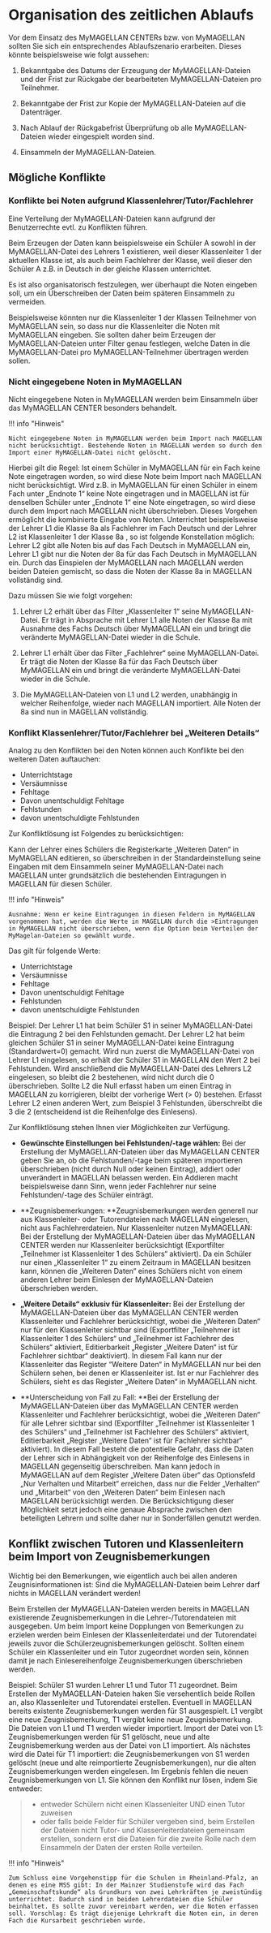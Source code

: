 
# Organisation des zeitlichen Ablaufs

Vor dem Einsatz des MyMAGELLAN CENTERs bzw. von MyMAGELLAN sollten Sie sich ein entsprechendes Ablaufszenario erarbeiten. Dieses könnte beispielsweise wie folgt aussehen:

1. Bekanntgabe des Datums der Erzeugung der MyMAGELLAN-Dateien und der Frist zur Rückgabe der bearbeiteten MyMAGELLAN-Dateien pro Teilnehmer.

2. Bekanntgabe der Frist zur Kopie der MyMAGELLAN-Dateien auf die Datenträger.

3. Nach Ablauf der Rückgabefrist Überprüfung ob alle MyMAGELLAN-Dateien wieder eingespielt worden sind.

4. Einsammeln der MyMAGELLAN-Dateien.

## Mögliche Konflikte

### Konflikte bei Noten aufgrund Klassenlehrer/Tutor/Fachlehrer

Eine Verteilung der MyMAGELLAN-Dateien kann aufgrund der Benutzerrechte evtl. zu Konflikten führen.

Beim Erzeugen der Daten kann beispielsweise ein Schüler A sowohl in der MyMAGELLAN-Datei des Lehrers 1 existieren, weil dieser Klassenleiter 1 der aktuellen Klasse ist, als auch beim Fachlehrer der Klasse, weil dieser den Schüler A z.B. in Deutsch in der gleiche Klassen unterrichtet.

Es ist also organisatorisch festzulegen, wer überhaupt die Noten eingeben soll, um ein Überschreiben der Daten beim späteren Einsammeln zu vermeiden.

Beispielsweise könnten nur die Klassenleiter 1 der Klassen Teilnehmer von MyMAGELLAN sein, so dass nur die Klassenleiter die Noten mit MyMAGELLAN eingeben. Sie sollten daher beim Erzeugen der MyMAGELLAN-Dateien unter Filter genau festlegen, welche Daten in die MyMAGELLAN-Datei pro MyMAGELLAN-Teilnehmer übertragen werden sollen.

### Nicht eingegebene Noten in MyMAGELLAN

Nicht eingegebene Noten in MyMAGELLAN werden beim Einsammeln über das MyMAGELLAN CENTER besonders behandelt.

!!! info "Hinweis"

	Nicht eingegebene Noten in MyMAGELLAN werden beim Import nach MAGELLAN nicht berücksichtigt. Bestehende Noten in MAGELLAN werden so durch den Import einer MyMAGELLAN-Datei nicht gelöscht.

Hierbei gilt die Regel:
Ist einem Schüler in MyMAGELLAN für ein Fach keine Note eingetragen worden, so wird diese Note beim Import nach MAGELLAN nicht berücksichtigt. Wird z.B. in MyMAGELLAN für einen Schüler in einem Fach unter „Endnote 1“ keine Note eingetragen und in MAGELLAN ist für denselben Schüler unter „Endnote 1“ eine Note eingetragen, so wird diese durch dem Import nach MAGELLAN nicht überschrieben. 
Dieses Vorgehen ermöglicht die kombinierte Eingabe von Noten.
Unterrichtet beispielsweise der Lehrer L1 die Klasse 8a als Fachlehrer im Fach Deutsch und der Lehrer L2 ist Klassenleiter 1 der Klasse 8a , so ist folgende Konstellation möglich: Lehrer L2 gibt alle Noten bis auf das Fach Deutsch in MyMAGELLAN ein, Lehrer L1 gibt nur die Noten der 8a für das Fach Deutsch in MyMAGELLAN ein. Durch das Einspielen der MyMAGELLAN nach MAGELLAN werden beiden Dateien gemischt, so dass die Noten der Klasse 8a in MAGELLAN vollständig sind.

Dazu müssen Sie wie folgt vorgehen:

1. Lehrer L2 erhält über das Filter „Klassenleiter 1“ seine MyMAGELLAN-Datei. Er trägt in Absprache mit Lehrer L1 alle Noten der Klasse 8a mit Ausnahme des Fachs Deutsch über MyMAGELLAN ein und bringt die veränderte MyMAGELLAN-Datei wieder in die Schule.

2. Lehrer L1 erhält über das Filter „Fachlehrer“ seine MyMAGELLAN-Datei. Er trägt die Noten der Klasse 8a für das Fach Deutsch über MyMAGELLAN ein und bringt die veränderte MyMAGELLAN-Datei wieder in die Schule.

3. Die MyMAGELLAN-Dateien von L1 und L2 werden, unabhängig in welcher Reihenfolge, wieder nach MAGELLAN importiert. Alle Noten der 8a sind nun in MAGELLAN vollständig.

### Konflikt Klassenlehrer/Tutor/Fachlehrer bei „Weiteren Details“

Analog zu den Konflikten bei den Noten können auch Konflikte bei den weiteren Daten auftauchen:

* Unterrichtstage
* Versäumnisse
* Fehltage
* Davon unentschuldigt Fehltage
* Fehlstunden
* davon unentschuldigte Fehlstunden

Zur Konfliktlösung ist Folgendes zu berücksichtigen:

Kann der Lehrer eines Schülers die Registerkarte „Weiteren Daten“ in MyMAGELLAN editieren, so überschreiben in der Standardeinstellung seine Eingaben mit dem Einsammeln seiner MyMAGELLAN-Datei nach MAGELLAN unter grundsätzlich die bestehenden Eintragungen in MAGELLAN für diesen Schüler.

!!! info "Hinweis"

	Ausnahme: Wenn er keine Eintragungen in diesen Feldern in MyMAGELLAN vorgenommen hat, werden die Werte in MAGELLAN durch die >Eintragungen in MyMAGELLAN nicht überschrieben, wenn die Option beim Verteilen der MyMagelan-Dateien so gewählt wurde. 

Das gilt für folgende Werte:

* Unterrichtstage
* Versäumnisse
* Fehltage
* Davon unentschuldigt Fehltage
* Fehlstunden
* davon unentschuldigte Fehlstunden

Beispiel:
Der Lehrer L1 hat beim Schüler S1 in seiner MyMAGELLAN-Datei die Eintragung 2 bei den Fehlstunden gemacht. Der Lehrer L2 hat beim gleichen Schüler S1 in seiner MyMAGELLAN-Datei keine Eintragung (Standardwert=0) gemacht. Wird nun zuerst die MyMAGELLAN-Datei von Lehrer L1 eingelesen, so erhält der Schüler S1 in MAGELLAN den Wert 2 bei Fehlstunden. Wird anschließend die MyMAGELLAN-Datei des Lehrers L2 eingelesen, so bleibt die 2 bestehenen, wird nicht durch die 0 überschrieben. Sollte L2 die Null erfasst haben um einen Eintrag in MAGELLAN zu korrigieren, bleibt der vorherige Wert (> 0) bestehen. Erfasst Lehrer L2 einen anderen Wert, zum Beispiel 3 Fehlstunden, überschreibt die 3 die 2 (entscheidend ist die Reihenfolge des Einlesens).

Zur Konfliktlösung stehen Ihnen vier Möglichkeiten zur Verfügung.

* **Gewünschte Einstellungen bei Fehlstunden/-tage wählen:** Bei der Erstellung der MyMAGELLAN-Dateien über das MyMAGELLAN CENTER geben Sie an, ob die Fehlstunden/-tage beim späteren importieren überschrieben (nicht durch Null oder keinen Eintrag), addiert oder unverändert in MAGELLAN belassen werden. Ein Addieren macht beispielsweise dann Sinn, wenn jeder Fachlehrer nur seine Fehlstunden/-tage des Schüler einträgt.

* **Zeugnisbemerkungen: **Zeugnisbemerkungen werden generell nur aus Klassenleiter- oder Tutorendateien nach MAGELLAN eingelesen, nicht aus Fachlehrerdateien.
Nur Klassenleiter nutzen MyMAGELLAN: Bei der Erstellung der MyMAGELLAN-Dateien über das MyMAGELLAN CENTER werden nur Klassenleiter berücksichtigt (Exportfilter „Teilnehmer ist Klassenleiter 1 des Schülers“ aktiviert). Da ein Schüler nur einen „Klassenleiter 1“ zu einem Zeitraum in MAGELLAN besitzen kann, können die „Weiteren Daten“ eines Schülers nicht von einem anderen Lehrer beim Einlesen der MyMAGELLAN-Dateien überschrieben werden.

* **„Weitere Details“ exklusiv für Klassenleiter:** Bei der Erstellung der MyMAGELLAN-Dateien über das MyMAGELLAN CENTER werden Klassenleiter und Fachlehrer berücksichtigt, wobei die „Weiteren Daten“ nur für den Klassenleiter sichtbar sind (Exportfilter „Teilnehmer ist Klassenleiter 1 des Schülers“ und „Teilnehmer ist Fachlehrer des Schülers“ aktiviert, Editierbarkeit „Register „Weitere Daten“ ist für Fachlehrer sichtbar“ deaktiviert). In diesem Fall kann nur der Klassenleiter das Register “Weitere Daten“ in MyMAGELLAN nur bei den Schülern sehen, bei denen er Klassenleiter ist. Ist er nur Fachlehrer des Schülers, sieht es das Register „Weitere Daten“ in MyMAGELLAN nicht.

* **Unterscheidung von Fall zu Fall: **Bei der Erstellung der MyMAGELLAN-Dateien über das MyMAGELLAN CENTER werden Klassenleiter und Fachlehrer berücksichtigt, wobei die „Weiteren Daten“ für alle Lehrer sichtbar sind (Exportfilter „Teilnehmer ist Klassenleiter 1 des Schülers“ und „Teilnehmer ist Fachlehrer des Schülers“ aktiviert, Editierbarkeit „Register „Weitere Daten“ ist für Fachlehrer sichtbar“ aktiviert). In diesem Fall besteht die potentielle Gefahr, dass die Daten der Lehrer sich in Abhängigkeit von der Reihenfolge des Einlesens in MAGELLAN gegenseitig überschreiben. Man kann jedoch in MyMAGELLAN auf dem Register „Weitere Daten über“ das Optionsfeld „Nur Verhalten und Mitarbeit“ erreichen, dass nur die Felder „Verhalten“ und „Mitarbeit“ von den „Weiteren Daten“ beim Einlesen nach MAGELLAN berücksichtigt werden. Die Berücksichtigung dieser Möglichkeit setzt jedoch eine genaue Absprache zwischen den beteiligten Lehrern und sollte daher nur in Sonderfällen genutzt werden.

## Konflikt zwischen Tutoren und Klassenleitern beim Import von Zeugnisbemerkungen

 Wichtig bei den Bemerkungen, wie eigentlich auch bei allen anderen Zeugnisinformationen ist: Sind die MyMAGELLAN-Dateien beim Lehrer darf nichts in MAGELLAN verändert werden!
 
Beim Erstellen der MyMAGELLAN-Dateien werden bereits in MAGELLAN existierende Zeugnisbemerkungen in die Lehrer-/Tutorendateien mit ausgegeben. Um beim Import keine Dopplungen von Bemerkungen zu erzielen werden beim Einlesen der Klassenleiterdatei und der Tutorendatei jeweils zuvor die Schülerzeugnisbemerkungen gelöscht. Sollten einem Schüler ein Klassenleiter und ein Tutor zugeordnet worden sein, können damit je nach Einlesereihenfolge Zeugnisbemerkungen überschrieben werden.

Beispiel: Schüler S1 wurden Lehrer L1 und Tutor T1 zugeordnet. Beim Erstellen der MyMAGELLAN-Dateien haken Sie versehentlich beide Rollen an, also Klassenleiter und Tutorendatei erstellen. Eventuell in MAGELLAN bereits existente Zeugnisbemerkungen werden für S1 ausgespielt. L1 vergibt eine neue Zeugnisbemerkung, T1 vergibt keine neue Zeugnisbemerkung. Die Dateien von L1 und T1 werden wieder importiert. Import der Datei von L1: Zeugnisbemerkungen werden für S1 gelöscht, neue und alte Zeugnisbemerkung werden aus der Datei von L1 importiert. Als nächstes wird die Datei für T1 importiert: die Zeugnisbemerkungen von S1 werden gelöscht (neue und alte reimportierte Zeugnisbemerkungen), nur die alten Zeugnisbemerkungen werden eingelesen. Im Ergebnis fehlen die neuen Zeugnisbemerkungen von L1. Sie können den Konflikt nur lösen, indem Sie entweder:

> * entweder Schülern nicht einen Klassenleiter UND einen Tutor zuweisen
> * oder falls beide Felder für Schüler vergeben sind, beim Erstellen der Dateien nicht Tutor- und Klassenleiterdateien gemeinsam erstellen, sondern erst die Dateien für die zweite Rolle nach dem Einsammeln der Daten der ersten Rolle verteilen.  

!!! info "Hinweis"

	Zum Schluss eine Vorgehenstipp für die Schulen in Rheinland-Pfalz, an denen es eine MSS gibt: In der Mainzer Studienstufe wird das Fach „Gemeinschaftskunde“ als Grundkurs von zwei Lehrkräften je zweistündig unterrichtet. Dadurch sind in beiden Lehrerdateien die Schüler beinhaltet. Es sollte zuvor vereinbart werden, wer die Noten erfassen soll. Vorschlag: Es trägt diejenige Lehrkraft die Noten ein, in deren Fach die Kursarbeit geschrieben wurde.